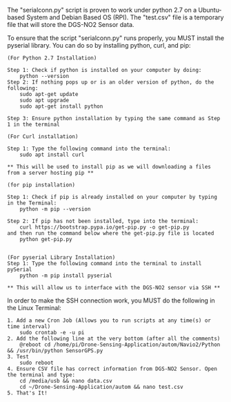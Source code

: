 The "serialconn.py" script is proven to work under python 2.7 on a Ubuntu-based System and Debian Based OS (RPI).
The "test.csv" file is a temporary file that will store the DGS-NO2 Sensor data.

To ensure that the script "serialconn.py" runs properly, you MUST install the pyserial library.
You can do so by installing python, curl, and pip:
	
	(For Python 2.7 Installation)
	
	Step 1: Check if python is installed on your computer by doing:
		python --version
	Step 2: If nothing pops up or is an older version of python, do the following:
		sudo apt-get update
		sudo apt upgrade
		sudo apt-get install python
	
	Step 3: Ensure python installation by typing the same command as Step 1 in the terminal
	
	(For Curl installation)
	
	Step 1: Type the following command into the terminal:
		sudo apt install curl
		
	** This will be used to install pip as we will downloading a files from a server hosting pip **
	
	(for pip installation)
	
	Step 1: Check if pip is already installed on your computer by typing in the Terminal:
		python -m pip --version
	
	Step 2: If pip has not been installed, type into the terminal: 
		curl https://bootstrap.pypa.io/get-pip.py -o get-pip.py
	and then run the command below where the get-pip.py file is located
		python get-pip.py
		
	
	(For pyserial Library Installation)
	Step 1: Type the following command into the terminal to install pySerial
		python -m pip install pyserial
	
	** This will allow us to interface with the DGS-NO2 sensor via SSH **


In order to make the SSH connection work, you MUST do the following in the Linux Terminal:

	1. Add a new Cron Job (Allows you to run scripts at any time(s) or time interval)
		sudo crontab -e -u pi
	2. Add the following line at the very bottom (after all the comments)
		@reboot cd /home/pi/Drone-Sensing-Application/autom/Navio2/Python && /usr/bin/python SensorGPS.py 
	3. Test
		sudo reboot
  	4. Ensure CSV file has correct information from DGS-NO2 Sensor. Open the terminal and type:
   		cd /media/usb && nano data.csv
   		cd ~/Drone-Sensing-Application/autom && nano test.csv
	5. That's It!

